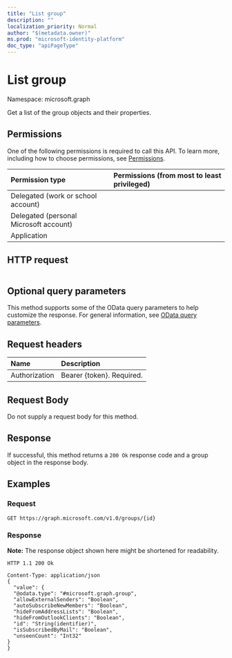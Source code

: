 ```yaml
---
title: "List group"
description: ""
localization_priority: Normal
author: "$(metadata.owner)"
ms.prod: "microsoft-identity-platform"
doc_type: "apiPageType"
---
```


# List group

Namespace: microsoft.graph

Get a list of the group objects and their properties.

## Permissions

One of the following permissions is required to call this API. To learn more, including how to choose permissions, see [Permissions](/graph/permissions-reference).

| Permission type                        | Permissions (from most to least privileged) |
| :------------------------------------- | :------------------------------------------ |
| Delegated (work or school account)     |                                             |
| Delegated (personal Microsoft account) |                                             |
| Application                            |                                             |

## HTTP request

<!-- {
  "blockType": "ignored"
}
-->

```http

```

## Optional query parameters

This method supports some of the OData query parameters to help customize the response. For general information, see [OData query parameters](/graph/query-parameters).

## Request headers

| Name          | Description               |
| :------------ | :------------------------ |
| Authorization | Bearer {token}. Required. |

## Request Body

<!-- Actions and Functions -->

<!-- CRUD Methods -->

Do not supply a request body for this method.

## Response

If successful, this method returns a `200 Ok` response code and a group object in the response body.

## Examples

### Request

<!-- {
  "blockType": "request",
  "name": "list_group"
}
-->

```http
GET https://graph.microsoft.com/v1.0/groups/{id}

```

### Response

**Note:** The response object shown here might be shortened for readability.

<!-- {
  "blockType": "response",
  "truncated": true,
  "@odata.type": "Microsoft.OutlookServices.group"
}
-->

```http
HTTP 1.1 200 Ok

Content-Type: application/json
{
  "value": {
  "@odata.type": "#microsoft.graph.group",
  "allowExternalSenders": "Boolean",
  "autoSubscribeNewMembers": "Boolean",
  "hideFromAddressLists": "Boolean",
  "hideFromOutlookClients": "Boolean",
  "id": "String(identifier)",
  "isSubscribedByMail": "Boolean",
  "unseenCount": "Int32"
}
}

```
